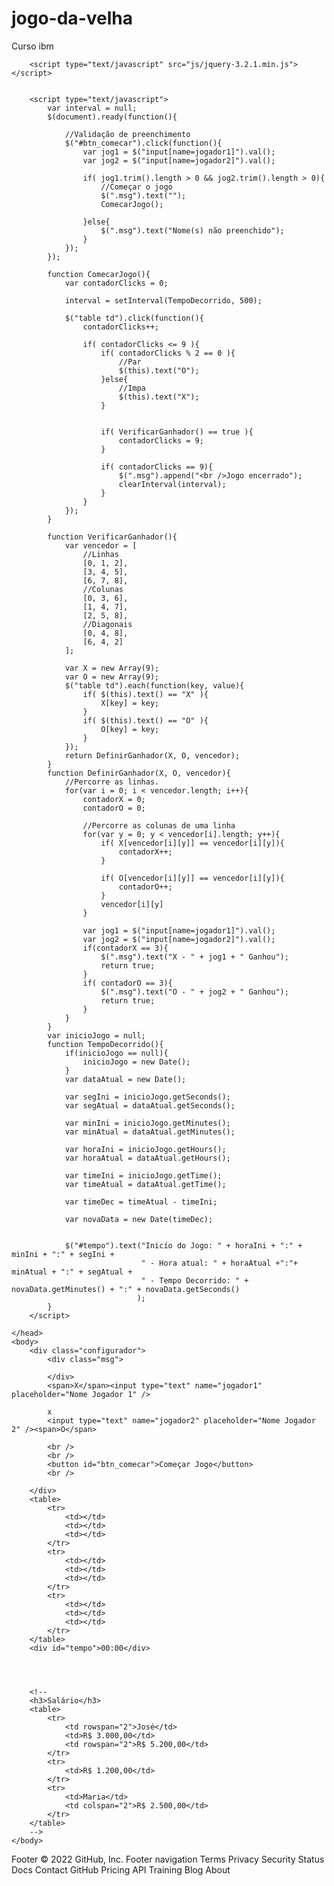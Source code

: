 # jogo-da-velha
Curso ibm


<!DOCTYPE html>
<html lang="pt-BR">
    <head>
        <title>Jogo da Velha</title>
        <link rel="stylesheet" type="text/css" href="css/style.css" />
        
        
        <script type="text/javascript" src="js/jquery-3.2.1.min.js"></script>
        
        
        <script type="text/javascript">
            var interval = null;
            $(document).ready(function(){
                
                //Validação de preenchimento
                $("#btn_comecar").click(function(){
                    var jog1 = $("input[name=jogador1]").val();
                    var jog2 = $("input[name=jogador2]").val();
                    
                    if( jog1.trim().length > 0 && jog2.trim().length > 0){
                        //Começar o jogo
                        $(".msg").text("");
                        ComecarJogo();
                        
                    }else{
                        $(".msg").text("Nome(s) não preenchido");
                    }
                });
            });
            
            function ComecarJogo(){
                var contadorClicks = 0;
                
                interval = setInterval(TempoDecorrido, 500);
                
                $("table td").click(function(){
                    contadorClicks++;
                    
                    if( contadorClicks <= 9 ){
                        if( contadorClicks % 2 == 0 ){
                            //Par
                            $(this).text("O");
                        }else{
                            //Impa
                            $(this).text("X");
                        }
                        
                        
                        if( VerificarGanhador() == true ){
                            contadorClicks = 9;
                        }
                        
                        if( contadorClicks == 9){
                            $(".msg").append("<br />Jogo encerrado");
                            clearInterval(interval);
                        }
                    }
                });
            }
            
            function VerificarGanhador(){
                var vencedor = [
                    //Linhas
                    [0, 1, 2],
                    [3, 4, 5],
                    [6, 7, 8],
                    //Colunas
                    [0, 3, 6],
                    [1, 4, 7],
                    [2, 5, 8],
                    //Diagonais
                    [0, 4, 8],
                    [6, 4, 2]
                ];

                var X = new Array(9);
                var O = new Array(9);
                $("table td").each(function(key, value){
                    if( $(this).text() == "X" ){
                        X[key] = key;
                    }
                    if( $(this).text() == "O" ){
                        O[key] = key;
                    }
                });
                return DefinirGanhador(X, O, vencedor);
            }
            function DefinirGanhador(X, O, vencedor){
                //Percorre as linhas.
                for(var i = 0; i < vencedor.length; i++){
                    contadorX = 0;
                    contadorO = 0;

                    //Percorre as colunas de uma linha
                    for(var y = 0; y < vencedor[i].length; y++){
                        if( X[vencedor[i][y]] == vencedor[i][y]){
                            contadorX++;
                        }

                        if( O[vencedor[i][y]] == vencedor[i][y]){
                            contadorO++;
                        }
                        vencedor[i][y]
                    }
                    
                    var jog1 = $("input[name=jogador1]").val();
                    var jog2 = $("input[name=jogador2]").val();
                    if(contadorX == 3){
                        $(".msg").text("X - " + jog1 + " Ganhou");
                        return true;
                    }
                    if( contadorO == 3){
                        $(".msg").text("O - " + jog2 + " Ganhou");
                        return true;
                    }
                } 
            }
            var inicioJogo = null;
            function TempoDecorrido(){
                if(inicioJogo == null){
                    inicioJogo = new Date();
                }
                var dataAtual = new Date();
                
                var segIni = inicioJogo.getSeconds();
                var segAtual = dataAtual.getSeconds();
                
                var minIni = inicioJogo.getMinutes();
                var minAtual = dataAtual.getMinutes();
                
                var horaIni = inicioJogo.getHours();
                var horaAtual = dataAtual.getHours();
                
                var timeIni = inicioJogo.getTime();
                var timeAtual = dataAtual.getTime();
                
                var timeDec = timeAtual - timeIni;
                
                var novaData = new Date(timeDec);
                
                
                $("#tempo").text("Inicío do Jogo: " + horaIni + ":" + minIni + ":" + segIni + 
                                 " - Hora atual: " + horaAtual +":"+ minAtual + ":" + segAtual + 
                                 " - Tempo Decorrido: " + novaData.getMinutes() + ":" + novaData.getSeconds()
                                );
            }
        </script>
        
    </head>
    <body>
        <div class="configurador">
            <div class="msg">
                
            </div>
            <span>X</span><input type="text" name="jogador1" placeholder="Nome Jogador 1" />
            
            x
            <input type="text" name="jogador2" placeholder="Nome Jogador 2" /><span>O</span>
            
            <br />
            <br />
            <button id="btn_comecar">Começar Jogo</button>
            <br />
            
        </div>
        <table>
            <tr>
                <td></td>
                <td></td>
                <td></td>
            </tr>
            <tr>
                <td></td>
                <td></td>
                <td></td>
            </tr>
            <tr>
                <td></td>
                <td></td>
                <td></td>
            </tr>
        </table>
        <div id="tempo">00:00</div>
        
        
        
        
        <!--
        <h3>Salário</h3>
        <table>
            <tr>
                <td rowspan="2">José</td>
                <td>R$ 3.000,00</td>
                <td rowspan="2">R$ 5.200,00</td>
            </tr>
            <tr>
                <td>R$ 1.200,00</td>
            </tr>
            <tr>
                <td>Maria</td>
                <td colspan="2">R$ 2.500,00</td>
            </tr>
        </table>
        -->
    </body>
</html>
Footer
© 2022 GitHub, Inc.
Footer navigation
Terms
Privacy
Security
Status
Docs
Contact GitHub
Pricing
API
Training
Blog
About
